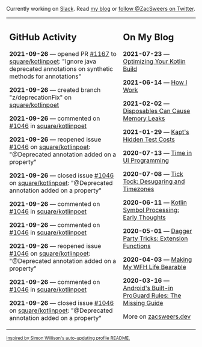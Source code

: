 Currently working on [Slack](https://slack.com/). Read [my blog](https://zacsweers.dev/) or [follow @ZacSweers on Twitter](https://twitter.com/ZacSweers).

<table><tr><td valign="top" width="60%">

## GitHub Activity
<!-- githubActivity starts -->
**2021-09-26** — opened PR [#1167](https://api.github.com/repos/square/kotlinpoet/pulls/1167) to [square/kotlinpoet](https://api.github.com/repos/square/kotlinpoet): "Ignore java deprecated annotations on synthetic methods for annotations"

**2021-09-26** — created branch "z/deprecationFix" on [square/kotlinpoet](https://api.github.com/repos/square/kotlinpoet)

**2021-09-26** — commented on [#1046](https://github.com/square/kotlinpoet/issues/1046#issuecomment-927349564) in [square/kotlinpoet](https://api.github.com/repos/square/kotlinpoet)

**2021-09-26** — reopened issue [#1046](https://api.github.com/repos/square/kotlinpoet/issues/1046) on [square/kotlinpoet](https://api.github.com/repos/square/kotlinpoet): "@Deprecated annotation added on a property"

**2021-09-26** — closed issue [#1046](https://api.github.com/repos/square/kotlinpoet/issues/1046) on [square/kotlinpoet](https://api.github.com/repos/square/kotlinpoet): "@Deprecated annotation added on a property"

**2021-09-26** — commented on [#1046](https://github.com/square/kotlinpoet/issues/1046#issuecomment-927348791) in [square/kotlinpoet](https://api.github.com/repos/square/kotlinpoet)

**2021-09-26** — commented on [#1046](https://github.com/square/kotlinpoet/issues/1046#issuecomment-927348048) in [square/kotlinpoet](https://api.github.com/repos/square/kotlinpoet)

**2021-09-26** — reopened issue [#1046](https://api.github.com/repos/square/kotlinpoet/issues/1046) on [square/kotlinpoet](https://api.github.com/repos/square/kotlinpoet): "@Deprecated annotation added on a property"

**2021-09-26** — commented on [#1046](https://github.com/square/kotlinpoet/issues/1046#issuecomment-927345951) in [square/kotlinpoet](https://api.github.com/repos/square/kotlinpoet)

**2021-09-26** — closed issue [#1046](https://api.github.com/repos/square/kotlinpoet/issues/1046) on [square/kotlinpoet](https://api.github.com/repos/square/kotlinpoet): "@Deprecated annotation added on a property"
<!-- githubActivity ends -->
</td><td valign="top" width="40%">

## On My Blog
<!-- blog starts -->
**2021-07-23** — [Optimizing Your Kotlin Build](https://www.zacsweers.dev/optimizing-your-kotlin-build/)

**2021-06-14** — [How I Work](https://www.zacsweers.dev/how-i-work/)

**2021-02-02** — [Disposables Can Cause Memory Leaks](https://www.zacsweers.dev/disposables-can-cause-memory-leaks/)

**2021-01-29** — [Kapt's Hidden Test Costs](https://www.zacsweers.dev/kapts-hidden-test-costs/)

**2020-07-13** — [Time in UI Programming](https://www.zacsweers.dev/time-in-ui/)

**2020-07-08** — [Tick Tock: Desugaring and Timezones](https://www.zacsweers.dev/ticktock-desugaring-timezones/)

**2020-06-11** — [Kotlin Symbol Processing: Early Thoughts](https://www.zacsweers.dev/kotlin-symbol-processor-early-thoughts/)

**2020-05-01** — [Dagger Party Tricks: Extension Functions](https://www.zacsweers.dev/dagger-party-tricks-extension-functions/)

**2020-04-03** — [Making My WFH Life Bearable](https://www.zacsweers.dev/making-wfh-life-bearable/)

**2020-03-16** — [Android's Built-in ProGuard Rules: The Missing Guide](https://www.zacsweers.dev/android-proguard-rules/)
<!-- blog ends -->
More on [zacsweers.dev](https://zacsweers.dev/)
</td></tr></table>

<sub><a href="https://simonwillison.net/2020/Jul/10/self-updating-profile-readme/">Inspired by Simon Willison's auto-updating profile README.</a></sub>